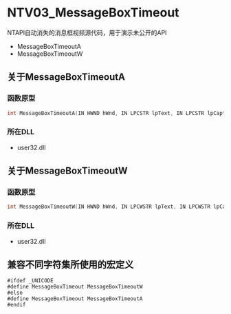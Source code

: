 # NTV03_MessageBoxTimeout
NTAPI自动消失的消息框视频源代码，用于演示未公开的API
 - MessageBoxTimeoutA
 - MessageBoxTimeoutW

## 关于MessageBoxTimeoutA

### 函数原型
```c++
int MessageBoxTimeoutA(IN HWND hWnd, IN LPCSTR lpText, IN LPCSTR lpCaption, IN UINT uType, IN WORD wLanguageId, IN DWORD dwMilliseconds);
```

### 所在DLL
 - user32.dll

## 关于MessageBoxTimeoutW

### 函数原型
```c++
int MessageBoxTimeoutW(IN HWND hWnd, IN LPCWSTR lpText, IN LPCWSTR lpCaption, IN UINT uType, IN WORD wLanguageId, IN DWORD dwMilliseconds);
```

### 所在DLL
 - user32.dll
 
 ## 兼容不同字符集所使用的宏定义
 ```
#ifdef _UNICODE
#define MessageBoxTimeout MessageBoxTimeoutW
#else
#define MessageBoxTimeout MessageBoxTimeoutA
#endif
 ```
